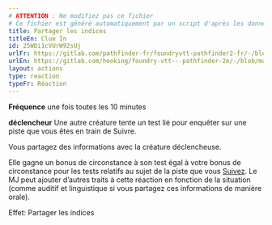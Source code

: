 ```yaml
---
# ATTENTION : Ne modifiez pas ce fichier
# Ce fichier est généré automatiquement par un script d'après les données du module Foundry VTT officiel et de sa traduction
title: Partager les indices
titleEn: Clue In
id: 25WDi1cVUrW92sUj
urlFr: https://gitlab.com/pathfinder-fr/foundryvtt-pathfinder2-fr/-/blob/master/data/actions/25WDi1cVUrW92sUj.htm
urlEn: https://gitlab.com/hooking/foundry-vtt---pathfinder-2e/-/blob/master/packs/data/actions.db/clue-in.json
layout: actions
type: reaction
typeFr: Réaction
---
```

**Fréquence** une fois toutes les 10 minutes

**déclencheur** Une autre créature tente un test lié pour enquêter sur une piste que vous êtes en train de Suivre.

Vous partagez des informations avec la créature déclencheuse.

Elle gagne un bonus de circonstance à son test égal à votre bonus de circonstance pour les tests relatifs au sujet de la piste que vous [Suivez](suivre-une-piste.html). Le MJ peut ajouter d’autres traits à cette réaction en fonction de la situation (comme auditif et linguistique si vous partagez ces informations de manière orale).

Effet: Partager les indices
